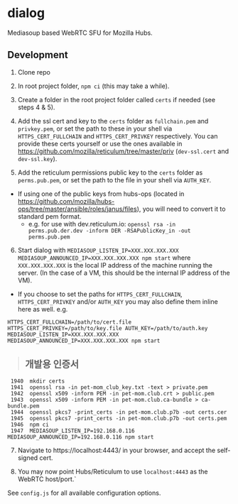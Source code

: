 # dialog
Mediasoup based WebRTC SFU for Mozilla Hubs.

## Development
1. Clone repo
2. In root project folder, `npm ci` (this may take a while).
3. Create a folder in the root project folder called `certs` if needed (see steps 4 & 5).
4. Add the ssl cert and key to the `certs` folder as `fullchain.pem` and `privkey.pem`, or set the path to these in your shell via `HTTPS_CERT_FULLCHAIN` and `HTTPS_CERT_PRIVKEY` respectively. You can provide these certs yourself or use the ones available in https://github.com/mozilla/reticulum/tree/master/priv (`dev-ssl.cert` and `dev-ssl.key`).

5. Add the reticulum permissions public key to the `certs` folder as `perms.pub.pem`, or set the path to the file in your shell via `AUTH_KEY`.

  * If using one of the public keys from hubs-ops (located in https://github.com/mozilla/hubs-ops/tree/master/ansible/roles/janus/files), you will need to convert it to standard pem format.    
    * e.g. for use with dev.reticulum.io:  `openssl rsa -in perms.pub.der.dev -inform DER -RSAPublicKey_in -out perms.pub.pem`

6. Start dialog with `MEDIASOUP_LISTEN_IP=XXX.XXX.XXX.XXX MEDIASOUP_ANNOUNCED_IP=XXX.XXX.XXX.XXX npm start` where `XXX.XXX.XXX.XXX` is the local IP address of the machine running the server. (In the case of a VM, this should be the internal IP address of the VM).
  * If you choose to set the paths for `HTTPS_CERT_FULLCHAIN`, `HTTPS_CERT_PRIVKEY` and/or `AUTH_KEY` you may also define them inline here as well. e.g. 
  ```
  HTTPS_CERT_FULLCHAIN=/path/to/cert.file HTTPS_CERT_PRIVKEY=/path/to/key.file AUTH_KEY=/path/to/auth.key MEDIASOUP_LISTEN_IP=XXX.XXX.XXX.XXX MEDIASOUP_ANNOUNCED_IP=XXX.XXX.XXX.XXX npm start
  ```

>## 개발용 인증서
```
 1940  mkdir certs
 1941  openssl rsa -in pet-mom_club_key.txt -text > private.pem
 1942  openssl x509 -inform PEM -in pet-mom.club.crt > public.pem
 1943  openssl x509 -inform PEM -in pet-mom.club.ca-bundle > ca-bundle.pem
 1944  openssl pkcs7 -print_certs -in pet-mom.club.p7b -out certs.cer
 1945  openssl pkcs7 -print_certs -in pet-mom.club.p7b -out certs.pem
 1946  npm ci
 1947  MEDIASOUP_LISTEN_IP=192.168.0.116 MEDIASOUP_ANNOUNCED_IP=192.168.0.116 npm start
```
     
7. Navigate to https://localhost:4443/ in your browser, and accept the self-signed cert.

8. You may now point Hubs/Reticulum to use `localhost:4443` as the WebRTC host/port.`

See `config.js` for all available configuration options.
